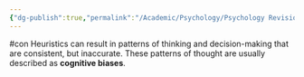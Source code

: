 ```yaml
---
{"dg-publish":true,"permalink":"/Academic/Psychology/Psychology Revision/Concepts/Cognitive Bias/"}
---
```


#con 
Heuristics can result in patterns of thinking and decision-making that are consistent, but inaccurate. These patterns of thought are usually described as **cognitive biases**.
